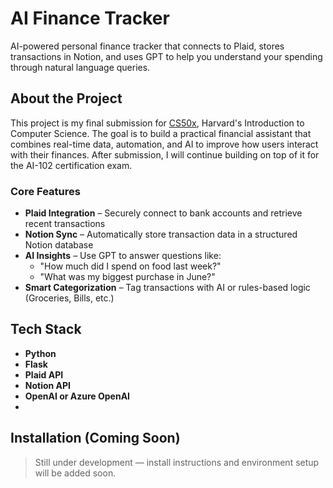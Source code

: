 # AI Finance Tracker

AI-powered personal finance tracker that connects to Plaid, stores transactions in Notion, and uses GPT to help you understand your spending through natural language queries.

## About the Project

This project is my final submission for [CS50x](https://cs50.harvard.edu/x/), Harvard's Introduction to Computer Science. The goal is to build a practical financial assistant that combines real-time data, automation, and AI to improve how users interact with their finances.  After submission, I will continue building on top of it for the AI-102 certification exam. 

### Core Features
- **Plaid Integration** – Securely connect to bank accounts and retrieve recent transactions
- **Notion Sync** – Automatically store transaction data in a structured Notion database
- **AI Insights** – Use GPT to answer questions like:
  - "How much did I spend on food last week?"
  - "What was my biggest purchase in June?"
- **Smart Categorization** – Tag transactions with AI or rules-based logic (Groceries, Bills, etc.)

## Tech Stack

- **Python**
- **Flask**
- **Plaid API**
- **Notion API**
- **OpenAI or Azure OpenAI**
- 

## Installation (Coming Soon)

> Still under development — install instructions and environment setup will be added soon.

